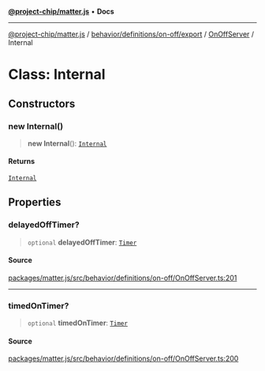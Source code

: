 [**@project-chip/matter.js**](../../../../../../../README.md) • **Docs**

***

[@project-chip/matter.js](../../../../../../../modules.md) / [behavior/definitions/on-off/export](../../../README.md) / [OnOffServer](../README.md) / Internal

# Class: Internal

## Constructors

### new Internal()

> **new Internal**(): [`Internal`](Internal.md)

#### Returns

[`Internal`](Internal.md)

## Properties

### delayedOffTimer?

> `optional` **delayedOffTimer**: [`Timer`](../../../../../../../time/export/interfaces/Timer.md)

#### Source

[packages/matter.js/src/behavior/definitions/on-off/OnOffServer.ts:201](https://github.com/project-chip/matter.js/blob/7a8cbb56b87d4ccf34bec5a9a95ab40a1711324f/packages/matter.js/src/behavior/definitions/on-off/OnOffServer.ts#L201)

***

### timedOnTimer?

> `optional` **timedOnTimer**: [`Timer`](../../../../../../../time/export/interfaces/Timer.md)

#### Source

[packages/matter.js/src/behavior/definitions/on-off/OnOffServer.ts:200](https://github.com/project-chip/matter.js/blob/7a8cbb56b87d4ccf34bec5a9a95ab40a1711324f/packages/matter.js/src/behavior/definitions/on-off/OnOffServer.ts#L200)
